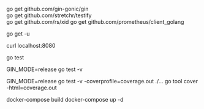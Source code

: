 go get github.com/gin-gonic/gin\
go get github.com/stretchr/testify\
go get github.com/rs/xid
go get github.com/prometheus/client_golang


go get -u

curl localhost:8080

go test

GIN_MODE=release go test -v

GIN_MODE=release go test -v -coverprofile=coverage.out ./...
go tool cover -html=coverage.out

docker-compose build
docker-compose up -d